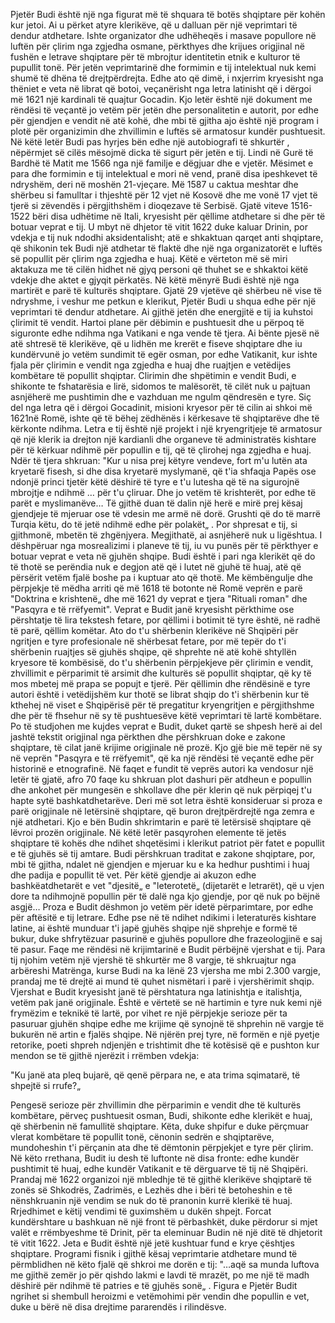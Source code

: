 Pjetër Budi është një nga figurat më të shquara të botës shqiptare për kohën kur jetoi. Ai u përket atyre klerikëve, që u dalluan për një veprimtari të dendur atdhetare. Ishte organizator dhe udhëheqës i masave popullore në luftën për çlirim nga zgjedha osmane, përkthyes dhe krijues origjinal në fushën e letrave shqiptare për të mbrojtur identitetin etnik e kulturor të pupullit tonë. Për jetën veprimtarinë dhe formimin e tij intelektual nuk kemi shumë të dhëna të drejtpërdrejta. Edhe ato që dimë, i nxjerrim kryesisht nga thëniet e veta në librat që botoi, veçanërisht nga letra latinisht që i dërgoi më 1621 një kardinali të quajtur Gocadin. Kjo letër është një dokument me rëndësi të veçantë jo vetëm për jetën dhe personalitetin e autorit, por edhe për gjendjen e vendit në atë kohë, dhe mbi të gjitha ajo është një program i plotë për organizimin dhe zhvillimin e luftës së armatosur kundër pushtuesit. Në këtë letër Budi pas hyrjes bën edhe një autobiografi të shkurtër , nëpërmjet së cilës mësojmë dicka të sigurt për jetën e tij.
Lindi në Gurë të Bardhë të Matit me 1566 nga një familje e dëgjuar dhe e vjetër. Mësimet e para dhe formimin e tij intelektual e mori në vend, pranë disa ipeshkevet të ndryshëm, deri në moshën 21-vjeçare. Më 1587 u caktua meshtar dhe shërbeu si famulltar i thjeshtë për 12 vjet në Kosovë dhe me vonë 17 vjet të tjerë si zëvendës i përgjithshëm i dioqezave të Serbisë. Gjatë viteve 1516-1522 bëri disa udhëtime në Itali, kryesisht për qëllime atdhetare si dhe për të botuar veprat e tij. U mbyt në dhjetor të vitit 1622 duke kaluar Drinin, por vdekja e tij nuk ndodhi aksidentalisht; atë e shkaktuan qarqet anti shqiptare, që shikonin tek Budi një atdhetar të flaktë dhe një nga organizatorët e luftës së popullit për çlirim nga zgjedha e huaj. Këtë e vërteton më së miri aktakuza me të cilën hidhet në gjyq personi që thuhet se e shkaktoi këtë vdekje dhe aktet e gjyqit përkatës. Në këtë mënyrë Budi është një nga martirët e parë të kulturës shqiptare.
Gjatë 29 vjetëve që shërbeu në vise të ndryshme, i veshur me petkun e klerikut, Pjetër Budi u shqua edhe për një veprimtari të dendur atdhetare. Ai gjithë jetën dhe energjitë e tij ia kuhstoi çlirimit të vendit. Hartoi plane për dëbimin e pushtuesit dhe u përpoq të siguronte edhe ndihma nga Vatikani e nga vende të tjera. Ai bënte pjesë në atë shtresë të klerikëve, që u lidhën me krerët e fiseve shqiptare dhe iu kundërvunë jo vetëm sundimit të egër osman, por edhe Vatikanit, kur ishte fjala për çlirimin e vendit nga zgjedha e huaj dhe ruajtjen e vetëdijes kombëtare të popullit shqiptar. Clirimin dhe shpëtimin e vendit Budi, e shikonte te fshatarësia e lirë, sidomos te malësorët, të cilët nuk u pajtuan asnjëherë me pushtimin dhe e vazhduan me ngulm qëndresën e tyre.
Siç del nga letra që i dërgoi Gocadinit, misioni kryesor për të cilin ai shkoi më 1621në Romë, ishte që të bëhej zëdhënës i kërkesave të shqiptarëve dhe të kërkonte ndihma. Letra e tij është një projekt i një kryengritjeje të armatosur që një klerik ia drejton një kardianli dhe organeve të administratës kishtare për të kërkuar ndihmë për popullin e tij, që të çlirohej nga zgjedha e huaj. Ndër të tjera shkruan: "Kur u nisa prej këtyre vendeve, fort m'u lutën ata kryetarë fisesh, si dhe disa kryetarë myslymanë, që t'ia shfaqja Papës ose ndonjë princi tjetër këtë dëshirë të tyre e t'u lutesha që të na sigurojnë mbrojtje e ndihmë … për t'u çliruar. Dhe jo vetëm të krishterët, por edhe të parët e myslimanëve… Të gjithë duan të dalin një herë e mirë prej kësaj gjendjeje të mjeruar ose të vdesin me armë në dorë. Grushti që do të marrë Turqia këtu, do të jetë ndihmë edhe për polakët„ .
Por shpresat e tij, si gjithmonë, mbetën të zhgënjyera. Megjithatë, ai asnjëherë nuk u ligështua. I dëshpëruar nga mosrealizimi i planeve të tij, iu vu punës për të përkthyer e botuar veprat e veta në gjuhën shqipe. Budi është i pari nga klerikët që do të thotë se perëndia nuk e degjon atë që i lutet në gjuhë të huaj, atë që përsërit vetëm fjalë boshe pa i kuptuar ato që thotë. Me këmbëngulje dhe përpjekje të mëdha arriti që më 1618 të botonte në Romë veprën e parë "Doktrina e krishtenë„ dhe më 1621 dy veprat e tjera "Rituali roman" dhe "Pasqyra e të rrëfyemit". Veprat e Budit janë kryesisht përkthime ose përshtatje të lira tekstesh fetare, por qëllimi i botimit të tyre është, në radhë të parë, qëllim komëtar. Ato do t'u shërbenin klerikëve në Shqipëri për ngritjen e tyre profesionale në shërbesat fetare, por më tepër do t'i shërbenin ruajtjes së gjuhës shqipe, që shprehte në atë kohë shtyllën kryesore të kombësisë, do t'u shërbenin përpjekjeve për çlirimin e vendit, zhvillimit e përparimit të arsimit dhe kulturës së popullit shqiptar, që ky të mos mbetej më prapa se popujt e tjerë. Për qëllimin dhe rëndësinë e tyre autori është i vetëdijshëm kur thotë se librat shqip do t'i shërbenin kur të kthehej në viset e Shqipërisë për të pregatitur kryengritjen e përgjithshme dhe për të fhsehur në sy të pushtuesëve këtë veprimtari të lartë kombëtare. Po të studjohen me kujdes veprat e Budit, duket qartë se shpesh herë ai del jashtë tekstit origjinal nga përkthen dhe përshkruan doke e zakone shqiptare, të cilat janë krijime origjinale në prozë. Kjo gjë bie më tepër në sy në veprën "Pasqyra e të rrëfyemit", që ka një rëndësi të veçantë edhe për historinë e etnografinë. Në faqet e fundit të veprës autori ka vendosur një letër të gjatë, afro 70 faqe ku shkruan plot dashuri për atdheun e popullin dhe ankohet për mungesën e shkollave dhe për klerin që nuk përpiqej t'u hapte sytë bashkatdhetarëve. Deri më sot letra është konsideruar si proza e parë origjinale në letërsinë shqiptare, që buron drejtpërdrejtë nga zemra e një atdhetari. Kjo e bën Budin shkrimtarin e parë të letërsisë shqiptare që lëvroi prozën origjinale. Në këtë letër pasqyrohen elemente të jetës shqiptare të kohës dhe ndihet shqetësimi i klerikut patriot për fatet e popullit e të gjuhës së tij amtare. Budi përshkruan traditat e zakone shqiptare, por, mbi të gjitha, ndalet në gjendjen e mjeruar ku e ka hedhur pushtimi i huaj dhe padija e popullit të vet. Për këtë gjendje ai akuzon edhe bashkëatdhetarët e vet "djesitë„ e "leterotetë„ (dijetarët e letrarët), që u vjen dore ta ndihmojnë popullin për të dalë nga kjo gjendje, por që nuk po bëjnë asgjë…
Proza e Budit dëshmon jo vetëm për idetë përparimtare, por edhe për aftësitë e tij letrare. Edhe pse në të ndihet ndikimi i leteraturës kishtare latine, ai është munduar t'i japë gjuhës shqipe një shprehje e formë të bukur, duke shfrytëzuar pasurinë e gjuhës popullore dhe frazeologjinë e saj të pasur.
Faqe me rëndësi në krijimtarinë e Budit përbëjnë vjershat e tij. Para tij njohim vetëm një vjershë të shkurtër me 8 vargje, të shkruajtur nga arbëreshi Matrënga, kurse Budi na ka lënë 23 vjersha me mbi 2.300 vargje, prandaj me të drejtë ai mund të quhet nismëtari i parë i vjershërimit shqip.
Vjershat e Budit kryesisht janë të përshtatura nga latinishtja e italishtja, vetëm pak janë origjinale. Është e vërtetë se në hartimin e tyre nuk kemi një frymëzim e teknikë të lartë, por vihet re një përpjekje serioze për ta pasuruar gjuhën shqipe edhe me krijime që synojnë të shprehin në vargje të bukurën në artin e fjalës shqipe.
Në njërën prej tyre, në formën e një pyetje retorike, poeti shpreh ndjenjën e trishtimit dhe të kotësisë që e pushton kur mendon se të gjithë njerëzit i rrëmben vdekja:

"Ku janë ata pleq bujarë,
që qenë përpara ne,
e ata trima sqimatarë,
të shpejtë si rrufe?„

Pengesë serioze për zhvillimin dhe përparimin e vendit dhe të kulturës kombëtare, përveç pushtuesit osman, Budi, shikonte edhe klerikët e huaj, që shërbenin në famullitë shqiptare. Këta, duke shpifur e duke përçmuar vlerat kombëtare të popullit tonë, cënonin sedrën e shqiptarëve, mundoheshin t'i përçanin ata dhe të dëmtonin përpjekjet e tyre për çlirim. Në këto rrethana, Budit iu desh të luftonte në disa fronte: edhe kundër pushtimit të huaj, edhe kundër Vatikanit e të dërguarve të tij në Shqipëri. Prandaj më 1622 organizoi një mbledhje të të gjithë klerikëve shqiptarë të zonës së Shkodrës, Zadrimës, e Lezhës dhe i bëri të betoheshin e të nënshkruanin një vendim se nuk do të pranonin kurrë klerikë të huaj. Rrjedhimet e këtij vendimi të guximshëm u dukën shpejt. Forcat kundërshtare u bashkuan në një front të përbashkët, duke përdorur si mjet valët e rrëmbyeshme të Drinit, për ta eleminuar Budin në një ditë të dhjetorit të vitit 1622.
Jeta e Budit është një jetë kushtuar fund e krye çështjes shqiptare. Programi fisnik i gjithë kësaj veprimtarie atdhetare mund të përmblidhen në këto fjalë që shkroi me dorën e tij: "…aqë sa munda luftova me gjithë zemër jo për qishdo lakmi e lavdi të mrazët, po me një të madh dëshirë për ndihmë të patries e të gjuhës sonë„ .
Figura e Pjetër Budit ngrihet si shembull heroizmi e vetëmohimi për vendin dhe popullin e vet, duke u bërë në disa drejtime pararendës i rilindësve.